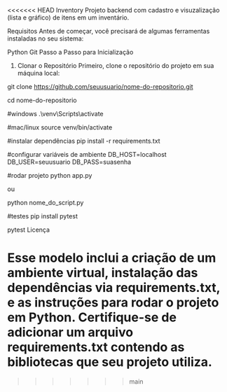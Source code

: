 <<<<<<< HEAD
Inventory
Projeto backend com cadastro e visuzalização (lista e gráfico) de itens em um inventário.

Requisitos
Antes de começar, você precisará de algumas ferramentas instaladas no seu sistema:

Python
Git
Passo a Passo para Inicialização
1. Clonar o Repositório
Primeiro, clone o repositório do projeto em sua máquina local:

git clone https://github.com/seuusuario/nome-do-repositorio.git

cd nome-do-repositorio

#windows
.\venv\Scripts\activate

#mac/linux
source venv/bin/activate

#instalar dependências
pip install -r requirements.txt

#configurar variáveis de ambiente
DB_HOST=localhost
DB_USER=seuusuario
DB_PASS=suasenha

#rodar projeto
python app.py

ou

python nome_do_script.py

#testes
pip install pytest

pytest
Licença

Esse modelo inclui a criação de um ambiente virtual, instalação das dependências via requirements.txt, e as instruções para rodar o projeto em Python. Certifique-se de adicionar um arquivo requirements.txt contendo as bibliotecas que seu projeto utiliza.
=======
>>>>>>> main
